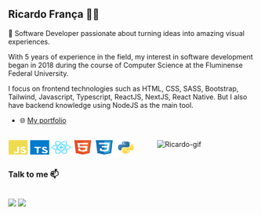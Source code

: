 ## Ricardo França 👨‍💻

👋 Software Developer passionate about turning ideas into amazing visual experiences.

With 5 years of experience in the field, my interest in software development began in 2018 during the course of Computer Science at the Fluminense Federal University.

I focus on frontend technologies such as HTML, CSS, SASS, Bootstrap, Tailwind, Javascript, Typescript, ReactJS, NextJS, React Native. But I also have backend knowledge using NodeJS as the main tool.

- 🌐 <a href="https://www.francadeveloper.com/" target="_blank">My portfolio</a>

<div style="display: inline_block"><br>
  <img align="center" alt="Ricardo-Js" height="30" width="40" src="https://raw.githubusercontent.com/devicons/devicon/master/icons/javascript/javascript-plain.svg">
  <img align="center" alt="Ricardo-Ts" height="30" width="40" src="https://raw.githubusercontent.com/devicons/devicon/master/icons/typescript/typescript-plain.svg">
  <img align="center" alt="Ricardo-React" height="30" width="40" src="https://raw.githubusercontent.com/devicons/devicon/master/icons/react/react-original.svg">
  <img align="center" alt="RicardoRicardoRicardo-HTML" height="30" width="40" src="https://raw.githubusercontent.com/devicons/devicon/master/icons/html5/html5-original.svg">
  <img align="center" alt="RicardoRicardo-CSS" height="30" width="40" src="https://raw.githubusercontent.com/devicons/devicon/master/icons/css3/css3-original.svg">
  <img align="center" alt="Ricardo-Python" height="30" width="40" src="https://raw.githubusercontent.com/devicons/devicon/master/icons/python/python-original.svg">
  <img align="right" alt="Ricardo-gif" src="https://media1.tenor.com/images/e5c21d98f56c4af119b4e14b6a9df893/tenor.gif?itemid=4011236" height="150px" width="200px">
</div>

 ##
 
<div>
  <h3>Talk to me 📫</h3><br>
  <a href = "mailto:ricardomeneeses@id.uff.br"><img src="https://img.shields.io/badge/-Gmail-%23333?style=for-the-badge&logo=gmail&logoColor=white" target="_blank"></a>
  <a href="https://www.linkedin.com/in/ricardo-meneses-fran%C3%A7a-944429179/" target="_blank"><img src="https://img.shields.io/badge/-LinkedIn-%230077B5?style=for-the-badge&logo=linkedin&logoColor=white" target="_blank"></a> 
</div>
